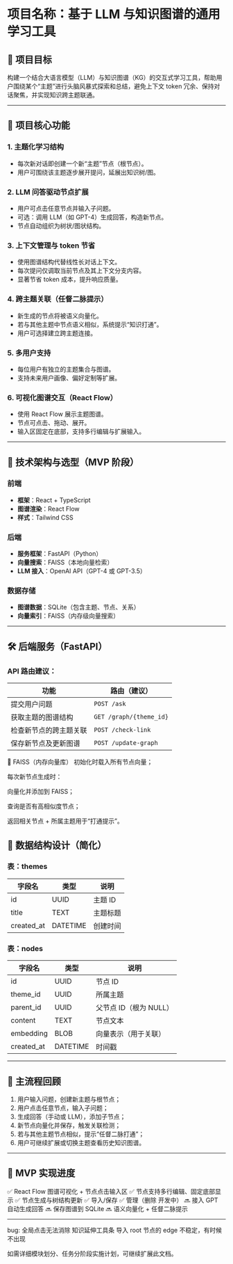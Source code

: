 # 项目名称：基于 LLM 与知识图谱的通用学习工具

## 🧭 项目目标

构建一个结合大语言模型（LLM）与知识图谱（KG）的交互式学习工具，帮助用户围绕某个“主题”进行头脑风暴式探索和总结，避免上下文 token 冗余、保持对话聚焦，并实现知识跨主题联通。

---

## 🎯 项目核心功能

### 1. **主题化学习结构**
- 每次新对话即创建一个新“主题”节点（根节点）。
- 用户可围绕该主题逐步展开提问，延展出知识树/图。

### 2. **LLM 问答驱动节点扩展**
- 用户可点击任意节点并输入子问题。
- 可选：调用 LLM（如 GPT-4）生成回答，构造新节点。
- 节点自动组织为树状/图状结构。

### 3. **上下文管理与 token 节省**
- 使用图谱结构代替线性长对话上下文。
- 每次提问仅调取当前节点及其上下文分支内容。
- 显著节省 token 成本，提升响应质量。

### 4. **跨主题关联（任督二脉提示）**
- 新生成的节点将被语义向量化。
- 若与其他主题中节点语义相似，系统提示“知识打通”。
- 用户可选择建立跨主题连接。

### 5. **多用户支持**
- 每位用户有独立的主题集合与图谱。
- 支持未来用户画像、偏好定制等扩展。

### 6. **可视化图谱交互（React Flow）**
- 使用 React Flow 展示主题图谱。
- 节点可点击、拖动、展开。
- 输入区固定在底部，支持多行编辑与扩展输入。

---

## 🧱 技术架构与选型（MVP 阶段）

### 前端
- **框架**：React + TypeScript
- **图谱渲染**：React Flow
- **样式**：Tailwind CSS

### 后端
- **服务框架**：FastAPI（Python）
- **向量搜索**：FAISS（本地向量检索）
- **LLM 接入**：OpenAI API（GPT-4 或 GPT-3.5）

### 数据存储
- **图谱数据**：SQLite（包含主题、节点、关系）
- **向量索引**：FAISS（内存级向量搜索）

---

## 🛠️ 后端服务（FastAPI）

### API 路由建议：

| 功能                     | 路由（建议）              |
|--------------------------|---------------------------|
| 提交用户问题             | `POST /ask`               |
| 获取主题的图谱结构       | `GET /graph/{theme_id}`   |
| 检查新节点的跨主题关联   | `POST /check-link`        |
| 保存新节点及更新图谱     | `POST /update-graph`      |



🔗 FAISS（内存向量库）
初始化时载入所有节点向量；

每次新节点生成时：

向量化并添加到 FAISS；

查询是否有高相似度节点；

返回相关节点 + 所属主题用于“打通提示”。



## 🧩 数据结构设计（简化）

### 表：themes
| 字段名 | 类型 | 说明 |
|--------|------|------|
| id     | UUID | 主题 ID |
| title  | TEXT | 主题标题 |
| created_at | DATETIME | 创建时间 |

### 表：nodes
| 字段名 | 类型 | 说明 |
|--------|------|------|
| id         | UUID | 节点 ID |
| theme_id   | UUID | 所属主题 |
| parent_id  | UUID | 父节点 ID（根为 NULL）|
| content    | TEXT | 节点文本 |
| embedding  | BLOB | 向量表示（用于关联）|
| created_at | DATETIME | 时间戳 |

---

## 🔁 主流程回顾

1. 用户输入问题，创建新主题与根节点；
2. 用户点击任意节点，输入子问题；
3. 生成回答（手动或 LLM），添加子节点；
4. 新节点向量化并保存，触发关联检测；
5. 若与其他主题节点相似，提示“任督二脉打通”；
6. 用户可继续扩展或切换主题查看历史知识图谱。

---

## 📌 MVP 实现进度

✅ React Flow 图谱可视化 + 节点点击输入区
✅ 节点支持多行编辑、固定底部显示
✅ 节点生成与树结构更新
✅ 导入/保存
✅ 管理（删除 开发中）
🔜 接入 GPT 自动生成回答
🔜 保存图谱到 SQLite
🔜 语义向量化 + 任督二脉提示

---
bug:
全局点击无法消除 知识延伸工具条
导入 root 节点的 edge 不稳定，有时候不出现

如需详细模块划分、任务分阶段实施计划，可继续扩展此文档。


